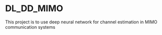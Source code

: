 # DL_DD_MIMO
This project is to use deep neural network for channel estimation in MIMO communication systems
